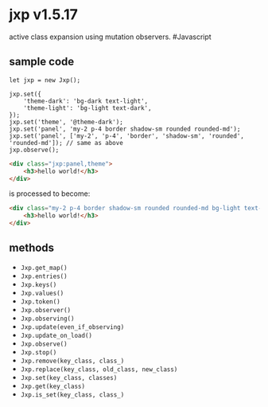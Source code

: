 # jxp v1.5.17

active class expansion using mutation observers. #Javascript

## sample code

```JS
let jxp = new Jxp();

jxp.set({
    'theme-dark': 'bg-dark text-light',
    'theme-light': 'bg-light text-dark',
});
jxp.set('theme', '@theme-dark');
jxp.set('panel', 'my-2 p-4 border shadow-sm rounded rounded-md');
jxp.set('panel', ['my-2', 'p-4', 'border', 'shadow-sm', 'rounded', 'rounded-md']); // same as above
jxp.observe();
```

```html
<div class="jxp:panel,theme">
    <h3>hello world!</h3>
</div>
```

is processed to become:

```html
<div class="my-2 p-4 border shadow-sm rounded rounded-md bg-light text-dark">
    <h3>hello world!</h3>
</div>
```

## methods


- `Jxp.get_map()` 
- `Jxp.entries()` 
- `Jxp.keys()` 
- `Jxp.values()` 
- `Jxp.token()` 
- `Jxp.observer()` 
- `Jxp.observing()` 
- `Jxp.update(even_if_observing)` 
- `Jxp.update_on_load()` 
- `Jxp.observe()` 
- `Jxp.stop()` 
- `Jxp.remove(key_class, class_)` 
- `Jxp.replace(key_class, old_class, new_class)` 
- `Jxp.set(key_class, classes)` 
- `Jxp.get(key_class)` 
- `Jxp.is_set(key_class, class_)` 
